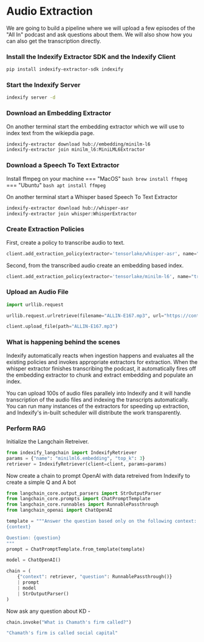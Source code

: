# Audio Extraction

We are going to build a pipeline where we will upload a few episodes of the "All In" podcast and ask questions about them. We will also show how you can also get the transcription directly.

### Install the Indexify Extractor SDK and the Indexify Client
```bash
pip install indexify-extractor-sdk indexify
```

### Start the Indexify Server
```bash
indexify server -d
```

### Download an Embedding Extractor
On another terminal start the embedding extractor which we will use to index text from the wikiepdia page.
```bash
indexify-extractor download hub://embedding/minilm-l6
indexify-extractor join minilm_l6:MiniLML6Extractor
```

### Download a Speech To Text Extractor
Install ffmpeg on your machine 
=== "MacOS"
    ```bash
    brew install ffmpeg
    ```
=== "Ubuntu"
    ```bash
    apt install ffmpeg
    ```

On another terminal start a Whisper based Speech To Text Extractor
```bash
indexify-extractor download hub://whisper-asr
indexify-extractor join whisper:WhisperExtractor
```

### Create Extraction Policies
First, create a policy to transcribe audio to text.
```python
client.add_extraction_policy(extractor='tensorlake/whisper-asr', name="audio-transcription")
```

Second, from the transcribed audio create an embedding based index.
```python
client.add_extraction_policy(extractor='tensorlake/minilm-l6', name="transcription-embedding", content_source="audio-transcription")
```

### Upload an Audio File
```python
import urllib.request

urllib.request.urlretrieve(filename="ALLIN-E167.mp3", url="https://content.libsyn.com/p/5/d/f/5df17f8350f43745/ALLIN-E167.mp3?c_id=168165938&cs_id=168165938&destination_id=1928300&response-content-type=audio%2Fmpeg&Expires=1708741176&Signature=P6FSLybeGf4~lPTP5n1w0rVSYsSW7hraj0AqMd6DcMHAwNKGc2h7Zpka2rD0mXDB4VovIPPS1WgpUl30~cMv9eICU6NZGeypWAh9I~vRSB7siFoZwfl~~RbXME-ovRGXu2kSsQdSlx4pynuECYsnu03YvNdBTGEvxROfGXOWd6jrTYL5tVrPDrJYDpDnP~LwrrLfzBT7~CD~s1vvKnPBzrAKFA-KiZ~40GvuLAFOHl77JPk5u5tPk1mO~jTwEKiOmjBwPWkpf359gGys4ozaOBKoeYZeWEOlJDfHT8OHXvLZUjAdqzx95WellT8hWRs85irqZ4uTaWYwbkhT2QHN3A__&Key-Pair-Id=K1YS7LZGUP96OI")
```

```python
client.upload_file(path="ALLIN-E167.mp3")
```

### What is happening behind the scenes
Indexify automatically reacts when ingestion happens and evaluates all the existing policies and invokes appropriate extractors for extraction. When the whisper extractor finishes transcribing the podcast, it automatically fires off the embedding extractor to chunk and extract embedding and populate an index. 

You can upload 100s of audio files parallely into Indexify and it will handle transcription of the audio files and indexing the transcripts automatically. You can run many instances of the extractors for speeding up extraction, and Indexify's in-built scheduler will distribute the work transparently. 

### Perform RAG

Initialize the Langchain Retreiver.
```python
from indexify_langchain import IndexifyRetriever
params = {"name": "minilml6.embedding", "top_k": 3}
retriever = IndexifyRetriever(client=client, params=params)
```

Now create a chain to prompt OpenAI with data retreived from Indexify to create a simple Q and A bot
```python
from langchain_core.output_parsers import StrOutputParser
from langchain_core.prompts import ChatPromptTemplate
from langchain_core.runnables import RunnablePassthrough
from langchain_openai import ChatOpenAI
```

```python
template = """Answer the question based only on the following context:
{context}

Question: {question}
"""
prompt = ChatPromptTemplate.from_template(template)

model = ChatOpenAI()

chain = (
    {"context": retriever, "question": RunnablePassthrough()}
    | prompt
    | model
    | StrOutputParser()
)
```
Now ask any question about KD -
```python
chain.invoke("What is Chamath's firm called?")
```

```bash
"Chamath's firm is called social capital"
```


